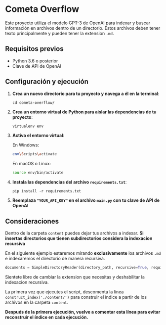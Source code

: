 # Cometa Overflow

Este proyecto utiliza el modelo GPT-3 de OpenAI para indexar y buscar información en archivos dentro de un directorio. Estos archivos deben tener texto principalmente y pueden tener la extension `.md`.

## Requisitos previos

- Python 3.6 o posterior
- Clave de API de OpenAI

## Configuración y ejecución

1. **Crea un nuevo directorio para tu proyecto y navega a él en la terminal**:
    ```
    cd cometa-overflow/
    ```
2. **Crea un entorno virtual de Python para aislar las dependencias de tu proyecto**:
    ```bash
    virtualenv env
    ```
3. **Activa el entorno virtual**:

    En Windows:

    ```bash
    env\Scripts\activate
    ```

    En macOS o Linux:

    ```bash
    source env/bin/activate
    ```
4. **Instala las dependencias del archivo `requirements.txt`**:
    ```
    pip install -r requirements.txt
    ```

5. **Reemplaza `"YOUR_API_KEY"` en el archivo `main.py` con tu clave de API de OpenAI**

## Consideraciones

Dentro de la carpeta `content` puedes dejar tus archivos a indexar.
**Si insertas directorios que tienen subdirectorios considera la indexacion recursiva**

En el siguiente ejemplo estaremos mirando **exclusivamente** los archivos `.md` e indexaremos el directorio de manera recursiva.

```python
documents = SimpleDirectoryReader(directory_path, recursive=True, required_exts=".md").load_data()
```

Sientete libre de cambiar la extension que necesitas y deshabilitar la indexacion recursiva.

La primera vez que ejecutes el script, descomenta la línea `construct_index('./content/')` para construir el índice a partir de los archivos en la carpeta `content`.

**Después de la primera ejecución, vuelve a comentar esta línea para evitar reconstruir el índice en cada ejecución.**


